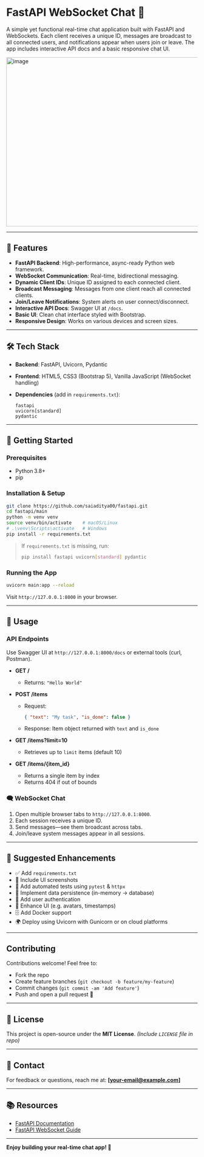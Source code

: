 # FastAPI WebSocket Chat 🚀

A simple yet functional real-time chat application built with FastAPI and WebSockets. Each client receives a unique ID, messages are broadcast to all connected users, and notifications appear when users join or leave. The app includes interactive API docs and a basic responsive chat UI.

<img width="960" height="445" alt="image" src="https://github.com/user-attachments/assets/9eaa9858-5122-4b03-bc26-049cfbbe87ec" />

---

## 🔧 Features

- **FastAPI Backend**: High-performance, async-ready Python web framework.
- **WebSocket Communication**: Real-time, bidirectional messaging.
- **Dynamic Client IDs**: Unique ID assigned to each connected client.
- **Broadcast Messaging**: Messages from one client reach all connected clients.
- **Join/Leave Notifications**: System alerts on user connect/disconnect.
- **Interactive API Docs**: Swagger UI at `/docs`.
- **Basic UI**: Clean chat interface styled with Bootstrap.
- **Responsive Design**: Works on various devices and screen sizes.

---

## 🛠️ Tech Stack

- **Backend**: FastAPI, Uvicorn, Pydantic  
- **Frontend**: HTML5, CSS3 (Bootstrap 5), Vanilla JavaScript (WebSocket handling)  
- **Dependencies** (add in `requirements.txt`):

  ```text
  fastapi
  uvicorn[standard]
  pydantic
  ```

---

## 🚀 Getting Started

### Prerequisites

- Python 3.8+
- pip

### Installation & Setup

```bash
git clone https://github.com/saiaditya00/fastapi.git
cd fastapi/main
python -m venv venv
source venv/bin/activate    # macOS/Linux
# .\venv\Scripts\activate   # Windows
pip install -r requirements.txt
```

> If `requirements.txt` is missing, run:
> ```bash
> pip install fastapi uvicorn[standard] pydantic
> ```

### Running the App

```bash
uvicorn main:app --reload
```

Visit `http://127.0.0.1:8000` in your browser.

---

## 📄 Usage

### API Endpoints

Use Swagger UI at `http://127.0.0.1:8000/docs` or external tools (curl, Postman).

- **GET /**  
  - Returns: `"Hello World"`

- **POST /items**  
  - Request:
    ```json
    { "text": "My task", "is_done": false }
    ```
  - Response: Item object returned with `text` and `is_done`

- **GET /items?limit=10**  
  - Retrieves up to `limit` items (default 10)

- **GET /items/{item_id}**  
  - Returns a single item by index  
  - Returns 404 if out of bounds

### 🗨️ WebSocket Chat

1. Open multiple browser tabs to `http://127.0.0.1:8000`.
2. Each session receives a unique ID.
3. Send messages—see them broadcast across tabs.
4. Join/leave system messages appear in all sessions.

---

## 🧩 Suggested Enhancements

- ✅ Add `requirements.txt`
- 📸 Include UI screenshots
- 🧪 Add automated tests using `pytest` & `httpx`
- 🧱 Implement data persistence (in-memory → database)
- 🔐 Add user authentication
- 🎨 Enhance UI (e.g. avatars, timestamps)
- 🗄️ Add Docker support
- 🌍 Deploy using Uvicorn with Gunicorn or on cloud platforms

---

## Contributing

Contributions welcome! Feel free to:

- Fork the repo
- Create feature branches (`git checkout -b feature/my-feature`)
- Commit changes (`git commit -am 'Add feature'`)
- Push and open a pull request 🎉

---

## 📝 License

This project is open-source under the **MIT License**. *(Include `LICENSE` file in repo)*

---

## 📧 Contact

For feedback or questions, reach me at: **[your-email@example.com]**

---

## 📚 Resources

- [FastAPI Documentation](https://fastapi.tiangolo.com)
- [FastAPI WebSocket Guide](https://fastapi.tiangolo.com/advanced/websockets/)

---

**Enjoy building your real-time chat app! 🎉**


